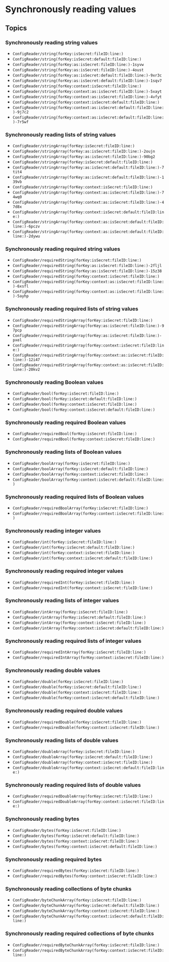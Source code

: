 # Synchronously reading values

## Topics

### Synchronously reading string values
- ``ConfigReader/string(forKey:isSecret:fileID:line:)``
- ``ConfigReader/string(forKey:isSecret:default:fileID:line:)``
- ``ConfigReader/string(forKey:as:isSecret:fileID:line:)-1syvw``
- ``ConfigReader/string(forKey:as:isSecret:fileID:line:)-4oust``
- ``ConfigReader/string(forKey:as:isSecret:default:fileID:line:)-9xr3c``
- ``ConfigReader/string(forKey:as:isSecret:default:fileID:line:)-1sqv7``
- ``ConfigReader/string(forKey:context:isSecret:fileID:line:)``
- ``ConfigReader/string(forKey:context:as:isSecret:fileID:line:)-5xayt``
- ``ConfigReader/string(forKey:context:as:isSecret:fileID:line:)-4vfyt``
- ``ConfigReader/string(forKey:context:isSecret:default:fileID:line:)``
- ``ConfigReader/string(forKey:context:as:isSecret:default:fileID:line:)-9j7c2``
- ``ConfigReader/string(forKey:context:as:isSecret:default:fileID:line:)-7r5wf``

### Synchronously reading lists of string values
- ``ConfigReader/stringArray(forKey:isSecret:fileID:line:)``
- ``ConfigReader/stringArray(forKey:as:isSecret:fileID:line:)-2oujn``
- ``ConfigReader/stringArray(forKey:as:isSecret:fileID:line:)-90bg2``
- ``ConfigReader/stringArray(forKey:isSecret:default:fileID:line:)``
- ``ConfigReader/stringArray(forKey:as:isSecret:default:fileID:line:)-7tit4``
- ``ConfigReader/stringArray(forKey:as:isSecret:default:fileID:line:)-139vb``
- ``ConfigReader/stringArray(forKey:context:isSecret:fileID:line:)``
- ``ConfigReader/stringArray(forKey:context:as:isSecret:fileID:line:)-74wq0``
- ``ConfigReader/stringArray(forKey:context:as:isSecret:fileID:line:)-47d8x``
- ``ConfigReader/stringArray(forKey:context:isSecret:default:fileID:line:)``
- ``ConfigReader/stringArray(forKey:context:as:isSecret:default:fileID:line:)-6pczv``
- ``ConfigReader/stringArray(forKey:context:as:isSecret:default:fileID:line:)-2dywu``

### Synchronously reading required string values
- ``ConfigReader/requiredString(forKey:isSecret:fileID:line:)``
- ``ConfigReader/requiredString(forKey:as:isSecret:fileID:line:)-2fljl``
- ``ConfigReader/requiredString(forKey:as:isSecret:fileID:line:)-15z38``
- ``ConfigReader/requiredString(forKey:context:isSecret:fileID:line:)``
- ``ConfigReader/requiredString(forKey:context:as:isSecret:fileID:line:)-6xsfl``
- ``ConfigReader/requiredString(forKey:context:as:isSecret:fileID:line:)-5ayhp``

### Synchronously reading required lists of string values
- ``ConfigReader/requiredStringArray(forKey:isSecret:fileID:line:)``
- ``ConfigReader/requiredStringArray(forKey:as:isSecret:fileID:line:)-97pcp``
- ``ConfigReader/requiredStringArray(forKey:as:isSecret:fileID:line:)-pxel``
- ``ConfigReader/requiredStringArray(forKey:context:isSecret:fileID:line:)``
- ``ConfigReader/requiredStringArray(forKey:context:as:isSecret:fileID:line:)-12i47``
- ``ConfigReader/requiredStringArray(forKey:context:as:isSecret:fileID:line:)-20kv2``

### Synchronously reading Boolean values
- ``ConfigReader/bool(forKey:isSecret:fileID:line:)``
- ``ConfigReader/bool(forKey:isSecret:default:fileID:line:)``
- ``ConfigReader/bool(forKey:context:isSecret:fileID:line:)``
- ``ConfigReader/bool(forKey:context:isSecret:default:fileID:line:)``

### Synchronously reading required Boolean values
- ``ConfigReader/requiredBool(forKey:isSecret:fileID:line:)``
- ``ConfigReader/requiredBool(forKey:context:isSecret:fileID:line:)``

### Synchronously reading lists of Boolean values
- ``ConfigReader/boolArray(forKey:isSecret:fileID:line:)``
- ``ConfigReader/boolArray(forKey:isSecret:default:fileID:line:)``
- ``ConfigReader/boolArray(forKey:context:isSecret:fileID:line:)``
- ``ConfigReader/boolArray(forKey:context:isSecret:default:fileID:line:)``

### Synchronously reading required lists of Boolean values
- ``ConfigReader/requiredBoolArray(forKey:isSecret:fileID:line:)``
- ``ConfigReader/requiredBoolArray(forKey:context:isSecret:fileID:line:)``

### Synchronously reading integer values
- ``ConfigReader/int(forKey:isSecret:fileID:line:)``
- ``ConfigReader/int(forKey:isSecret:default:fileID:line:)``
- ``ConfigReader/int(forKey:context:isSecret:fileID:line:)``
- ``ConfigReader/int(forKey:context:isSecret:default:fileID:line:)``

### Synchronously reading required integer values
- ``ConfigReader/requiredInt(forKey:isSecret:fileID:line:)``
- ``ConfigReader/requiredInt(forKey:context:isSecret:fileID:line:)``

### Synchronously reading lists of integer values
- ``ConfigReader/intArray(forKey:isSecret:fileID:line:)``
- ``ConfigReader/intArray(forKey:isSecret:default:fileID:line:)``
- ``ConfigReader/intArray(forKey:context:isSecret:fileID:line:)``
- ``ConfigReader/intArray(forKey:context:isSecret:default:fileID:line:)``

### Synchronously reading required lists of integer values
- ``ConfigReader/requiredIntArray(forKey:isSecret:fileID:line:)``
- ``ConfigReader/requiredIntArray(forKey:context:isSecret:fileID:line:)``

### Synchronously reading double values
- ``ConfigReader/double(forKey:isSecret:fileID:line:)``
- ``ConfigReader/double(forKey:isSecret:default:fileID:line:)``
- ``ConfigReader/double(forKey:context:isSecret:fileID:line:)``
- ``ConfigReader/double(forKey:context:isSecret:default:fileID:line:)``

### Synchronously reading required double values
- ``ConfigReader/requiredDouble(forKey:isSecret:fileID:line:)``
- ``ConfigReader/requiredDouble(forKey:context:isSecret:fileID:line:)``

### Synchronously reading lists of double values
- ``ConfigReader/doubleArray(forKey:isSecret:fileID:line:)``
- ``ConfigReader/doubleArray(forKey:isSecret:default:fileID:line:)``
- ``ConfigReader/doubleArray(forKey:context:isSecret:fileID:line:)``
- ``ConfigReader/doubleArray(forKey:context:isSecret:default:fileID:line:)``

### Synchronously reading required lists of double values
- ``ConfigReader/requiredDoubleArray(forKey:isSecret:fileID:line:)``
- ``ConfigReader/requiredDoubleArray(forKey:context:isSecret:fileID:line:)``

### Synchronously reading bytes
- ``ConfigReader/bytes(forKey:isSecret:fileID:line:)``
- ``ConfigReader/bytes(forKey:isSecret:default:fileID:line:)``
- ``ConfigReader/bytes(forKey:context:isSecret:fileID:line:)``
- ``ConfigReader/bytes(forKey:context:isSecret:default:fileID:line:)``

### Synchronously reading required bytes
- ``ConfigReader/requiredBytes(forKey:isSecret:fileID:line:)``
- ``ConfigReader/requiredBytes(forKey:context:isSecret:fileID:line:)``

### Synchronously reading collections of byte chunks
- ``ConfigReader/byteChunkArray(forKey:isSecret:fileID:line:)``
- ``ConfigReader/byteChunkArray(forKey:isSecret:default:fileID:line:)``
- ``ConfigReader/byteChunkArray(forKey:context:isSecret:fileID:line:)``
- ``ConfigReader/byteChunkArray(forKey:context:isSecret:default:fileID:line:)``

### Synchronously reading required collections of byte chunks
- ``ConfigReader/requiredByteChunkArray(forKey:isSecret:fileID:line:)``
- ``ConfigReader/requiredByteChunkArray(forKey:context:isSecret:fileID:line:)``
